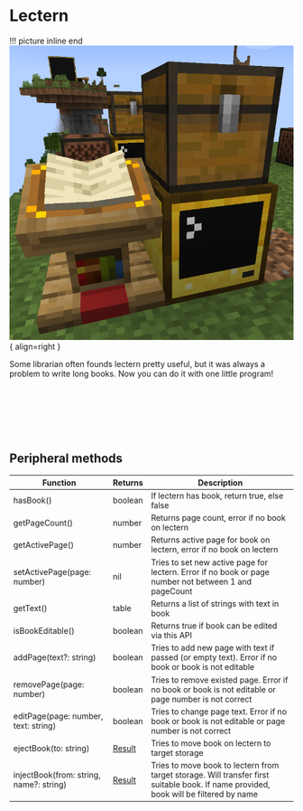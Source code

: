 # Lectern

!!! picture inline end
    ![Header](./../../images/lectern.png){ align=right }

Some librarian often founds lectern pretty useful, but it was always a problem to write long books. Now you can do it with one little program!

<br/><br/><br/><br/><br/>

## Peripheral methods

| Function                                | Returns | Description                                                                                                                           |
|-----------------------------------------|---------|---------------------------------------------------------------------------------------------------------------------------------------|
| hasBook()                               | boolean | If lectern has book, return true, else false                                                                                          |
| getPageCount()                          | number  | Returns page count, error if no book on lectern                                                                                       |
| getActivePage()                         | number  | Returns active page for book on lectern, error if no book on lectern                                                                  |
| setActivePage(page: number)             | nil     | Tries to set new active page for lectern. Error if no book or page number not between 1 and pageCount                                 |
| getText()                               | table   | Returns a list of strings with text in book                                                                                           |
| isBookEditable()                        | boolean | Returns true if book can be edited via this API                                                                                       |
| addPage(text?: string)                  | boolean | Tries to add new page with text if passed (or empty text). Error if no book or book is not editable                                   |
| removePage(page: number)                | boolean | Tries to remove existed page. Error if no book or book is not editable or page number is not correct                                  |
| editPage(page: number, text: string)    | boolean | Tries to change page text. Error if no book or book is not editable or page number is not correct                                     |
| ejectBook(to: string)                   | [Result](./../../turtlematic/api/introduction.md#result)  | Tries to move book on lectern to target storage                                                                                       |
| injectBook(from: string, name?: string) | [Result](./../../turtlematic/api/introduction.md#result)  | Tries to move book to lectern from target storage. Will transfer first suitable book. If name provided, book will be filtered by name |